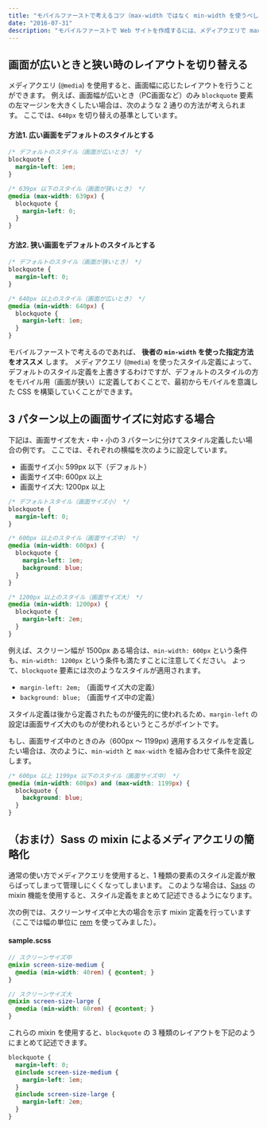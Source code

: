 ```yaml
---
title: "モバイルファーストで考えるコツ（max-width ではなく min-width を使うべし）"
date: "2016-07-31"
description: "モバイルファーストで Web サイトを作成するには、メディアクエリで max-width は使用せずに、min-width を使用するようにしましょう。"
---
```


画面が広いときと狭い時のレイアウトを切り替える
----

メディアクエリ (`@media`) を使用すると、画面幅に応じたレイアウトを行うことができます。
例えば、画面幅が広いとき（PC画面など）のみ `blockquote` 要素の左マージンを大きくしたい場合は、次のような 2 通りの方法が考えられます。
ここでは、`640px` を切り替えの基準としています。

#### 方法1. 広い画面をデフォルトのスタイルとする

```css
/* デフォルトのスタイル（画面が広いとき） */
blockquote {
  margin-left: 1em;
}

/* 639px 以下のスタイル（画面が狭いとき） */
@media (max-width: 639px) {
  blockquote {
    margin-left: 0;
  }
}
```

#### 方法2. 狭い画面をデフォルトのスタイルとする

```css
/* デフォルトのスタイル（画面が狭いとき） */
blockquote {
  margin-left: 0;
}

/* 640px 以上のスタイル（画面が広いとき） */
@media (min-width: 640px) {
  blockquote {
    margin-left: 1em;
  }
}
```

モバイルファーストで考えるのであれば、 **後者の `min-width` を使った指定方法をオススメ** します。
メディアクエリ (`@media`) を使ったスタイル定義によって、デフォルトのスタイル定義を上書きするわけですが、デフォルトのスタイルの方をモバイル用（画面が狭い）に定義しておくことで、最初からモバイルを意識した CSS を構築していくことができます。


3 パターン以上の画面サイズに対応する場合
----

下記は、画面サイズを大・中・小の 3 パターンに分けてスタイル定義したい場合の例です。
ここでは、それぞれの横幅を次のように設定しています。

* 画面サイズ小: 599px 以下（デフォルト）
* 画面サイズ中: 600px 以上
* 画面サイズ大: 1200px 以上

```css
/* デフォルトスタイル（画面サイズ小） */
blockquote {
  margin-left: 0;
}

/* 600px 以上のスタイル（画面サイズ中） */
@media (min-width: 600px) {
  blockquote {
    margin-left: 1em;
    background: blue;
  }
}

/* 1200px 以上のスタイル（画面サイズ大） */
@media (min-width: 1200px) {
  blockquote {
    margin-left: 2em;
  }
}
```

例えば、スクリーン幅が 1500px ある場合は、`min-width: 600px` という条件も、`min-width: 1200px` という条件も満たすことに注意してください。
よって、`blockquote` 要素には次のようなスタイルが適用されます。

- `margin-left: 2em;` （画面サイズ大の定義）
- `background: blue;` （画面サイズ中の定義）

スタイル定義は後から定義されたものが優先的に使われるため、`margin-left` の設定は画面サイズ大のものが使われるというところがポイントです。

もし、画面サイズ中のときのみ（600px ～ 1199px) 適用するスタイルを定義したい場合は、次のように、`min-width` と `max-width` を組み合わせて条件を設定します。

```css
/* 600px 以上 1199px 以下のスタイル（画面サイズ中） */
@media (min-width: 600px) and (max-width: 1199px) {
  blockquote {
    background: blue;
  }
}
```


（おまけ）Sass の mixin によるメディアクエリの簡略化
----

通常の使い方でメディアクエリを使用すると、1 種類の要素のスタイル定義が散らばってしまって管理しにくくなってしまいます。
このような場合は、[Sass](/sass/) の mixin 機能を使用すると、スタイル定義をまとめて記述できるようになります。

次の例では、スクリーンサイズ中と大の場合を示す mixin 定義を行っています（ここでは幅の単位に [rem](font/rem-and-em.html) を使ってみました）。

#### sample.scss

```scss
// スクリーンサイズ中
@mixin screen-size-medium {
  @media (min-width: 40rem) { @content; }
}

// スクリーンサイズ大
@mixin screen-size-large {
  @media (min-width: 60rem) { @content; }
}
```

これらの mixin を使用すると、`blockquote` の 3 種類のレイアウトを下記のようにまとめて記述できます。

```scss
blockquote {
  margin-left: 0;
  @include screen-size-medium {
    margin-left: 1em;
  }
  @include screen-size-large {
    margin-left: 2em;
  }
}
```

